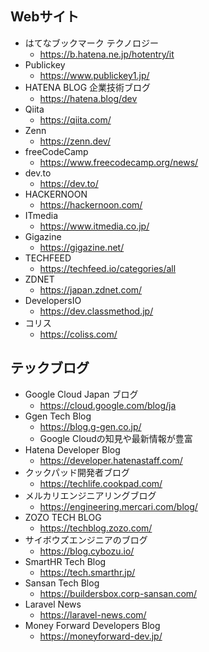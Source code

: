 ## Webサイト

- はてなブックマーク テクノロジー
    - https://b.hatena.ne.jp/hotentry/it
- Publickey
    - https://www.publickey1.jp/
- HATENA BLOG 企業技術ブログ
    - https://hatena.blog/dev
- Qiita
    - https://qiita.com/
- Zenn
    - https://zenn.dev/
- freeCodeCamp
    - https://www.freecodecamp.org/news/
- dev.to
    - https://dev.to/
- HACKERNOON
    - https://hackernoon.com/
- ITmedia
    - https://www.itmedia.co.jp/
- Gigazine
    - https://gigazine.net/
- TECHFEED
    - https://techfeed.io/categories/all
- ZDNET
    - https://japan.zdnet.com/
- DevelopersIO
    - https://dev.classmethod.jp/
- コリス
    - https://coliss.com/

## テックブログ

- Google Cloud Japan ブログ
    - https://cloud.google.com/blog/ja
- Ggen Tech Blog
    - https://blog.g-gen.co.jp/
    - Google Cloudの知見や最新情報が豊富
- Hatena Developer Blog
    - https://developer.hatenastaff.com/
- クックパッド開発者ブログ
    - https://techlife.cookpad.com/
- メルカリエンジニアリングブログ
    - https://engineering.mercari.com/blog/
- ZOZO TECH BLOG
    - https://techblog.zozo.com/
- サイボウズエンジニアのブログ
    - https://blog.cybozu.io/
- SmartHR Tech Blog
    - https://tech.smarthr.jp/
- Sansan Tech Blog
    - https://buildersbox.corp-sansan.com/
- Laravel News
    - https://laravel-news.com/
- Money Forward Developers Blog
    - https://moneyforward-dev.jp/
